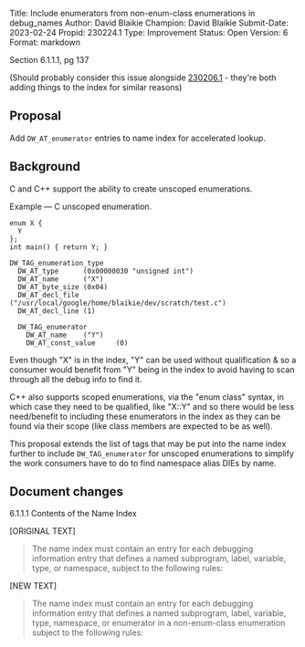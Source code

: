 Title:       Include enumerators from non-enum-class enumerations in debug_names
Author:      David Blaikie
Champion:    David Blaikie
Submit-Date: 2023-02-24
Propid:      230224.1
Type:        Improvement
Status:      Open
Version:     6
Format:      markdown

Section 6.1.1.1, pg 137

(Should probably consider this issue alongside [230206.1](230206.1.html) - they're 
both adding things to the index for similar reasons)

Proposal 
--------

Add `DW_AT_enumerator` entries to name index for accelerated lookup.

Background
----------

C and C++ support the ability to create unscoped enumerations.

Example — C unscoped enumeration.

    enum X {
      Y
    };         
    int main() { return Y; }

    DW_TAG_enumeration_type
      DW_AT_type      (0x00000030 "unsigned int")
      DW_AT_name      ("X")
      DW_AT_byte_size (0x04)
      DW_AT_decl_file ("/usr/local/google/home/blaikie/dev/scratch/test.c")
      DW_AT_decl_line (1)

      DW_TAG_enumerator
        DW_AT_name    ("Y")
        DW_AT_const_value     (0)

Even though "X" is in the index, "Y" can be used without qualification &
so a consumer would benefit from "Y" being in the index to avoid having
to scan through all the debug info to find it.

C++ also supports scoped enumerations, via the "enum class" syntax, in
which case they need to be qualified, like "X::Y" and so there would be
less need/benefit to including these enumerators in the index as they can
be found via their scope (like class members are expected to be as well).

This proposal extends the list of tags that may be put into the name 
index further to include `DW_TAG_enumerator` for unscoped enumerations
to simplify the work consumers have to do to find namespace alias DIEs
by name.

Document changes
----------------

6.1.1.1 Contents of the Name Index

[ORIGINAL TEXT]

> The name index must contain an entry for each debugging information entry that 
> defines a named subprogram, label, variable, type, or namespace, subject to the 
> following rules: 

[NEW TEXT]

> The name index must contain an entry for each debugging information entry that 
> defines a named subprogram, label, variable, type, namespace, or enumerator in
> a non-enum-class enumeration subject to the following rules: 
